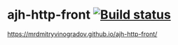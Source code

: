 # ajh-http-front [![Build status](https://ci.appveyor.com/api/projects/status/d5556jns1vcx9dmw?svg=true)](https://ci.appveyor.com/project/MrDmitryVinogradov/ajh-http-front)

https://mrdmitryvinogradov.github.io/ajh-http-front/